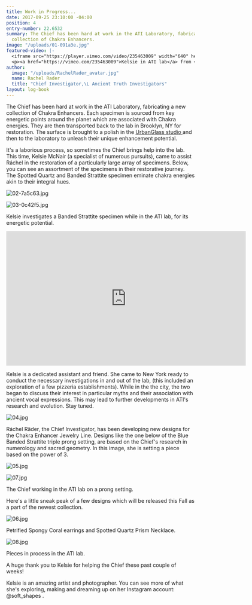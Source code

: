 ```yaml
---
title: Work in Progress...
date: 2017-09-25 23:10:00 -04:00
position: 4
entry-number: 22.6532
summary: The Chief has been hard at work in the ATI Laboratory, fabricating a new
  collection of Chakra Enhancers.
image: "/uploads/01-091a3e.jpg"
featured-video: |-
  <iframe src="https://player.vimeo.com/video/235463009" width="640" height="360" frameborder="0" webkitallowfullscreen mozallowfullscreen allowfullscreen></iframe>
  <p><a href="https://vimeo.com/235463009">Kelsie in ATI lab</a> from <a href="https://vimeo.com/user43661355">R&aacute;chel R&auml;der, C.I.</a> on <a href="https://vimeo.com">Vimeo</a>.</p>
author:
  image: "/uploads/RachelRader_avatar.jpg"
  name: Rachel Rader
  title: "Chief Investigator,\L Ancient Truth Investigators"
layout: log-book
---
```


The Chief has been hard at work in the ATI Laboratory, fabricating a new collection of Chakra Enhancers. Each specimen is sourced from key energetic points around the planet which are associated with Chakra energies. They are then transported back to the lab in Brooklyn, NY for restoration. The surface is brought to a polish in the [UrbanGlass studio ](https://urbanglass.org/)and then to the laboratory to unleash their unique enhancement potential.

It's a laborious process, so sometimes the Chief brings help into the lab. This time, Kelsie McNair (a specialist of numerous pursuits), came to assist Ráchel in the restoration of a particularly large array of specimens. Below, you can see an assortment of the specimens in their restorative journey. The Spotted Quartz and Banded Strattite specimen eminate chakra energies akin to their integral hues.

![02-7a5c63.jpg](/uploads/02-7a5c63.jpg)

![03-0c42f5.jpg](/uploads/03-0c42f5.jpg)

Kelsie investigates a Banded Strattite specimen while in the ATI lab, for its energetic potential.

<iframe src="https://player.vimeo.com/video/235463009" width="640" height="360" frameborder="0" webkitallowfullscreen mozallowfullscreen allowfullscreen></iframe>

Kelsie is a dedicated assistant and friend. She came to New York ready to conduct the necessary investigations in and out of the lab, (this included an exploration of a few pizzeria establishments). While in the the city, the two began to discuss their interest in particular myths and their association with ancient vocal expressions. This may lead to further developments in ATI's research and evolution. Stay tuned.

![04.jpg](/uploads/04.jpg)

Ráchel Räder, the Chief Investigator, has been developing new designs for the Chakra Enhancer Jewelry Line. Designs like the one below of the Blue Banded Strattite triple prong setting, are based on the Chief's research in numerology and sacred geometry. In this image, she is setting a piece based on the power of 3.

![05.jpg](/uploads/05.jpg)

![07.jpg](/uploads/07.jpg)

The Chief working in the ATI lab on a prong setting.

Here's a little sneak peak of a few designs which will be released this Fall as a part of the newest collection.

![06.jpg](/uploads/06.jpg)

Petrified Spongy Coral earrings and Spotted Quartz Prism Necklace.

![08.jpg](/uploads/08.jpg)

Pieces in process in the ATI lab.

A huge thank you to Kelsie for helping the Chief these past couple of weeks!

Kelsie is an amazing artist and photographer. You can see more of what she's exploring, making and dreaming up on her Instagram account: @soft_shapes .